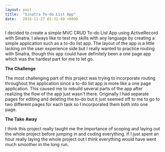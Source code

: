 ```yaml
---
layout: post
title:  "Sinatra To-do List App"
date:   2016-11-27 01:31:48 +0000
---
```



I decided to create a simple MVC CRUD To-do List App using ActiveRecord with Sinatra. I always like to test my skills with any language by creating a simple application such as a to-do list app. The layout of the app is a little lacking on the user experience side but I really wanted to practice routing with Sinatra, though this app could have definitely been a one page app which was the hardest part for me to let go.

**The Challenge**

The most challenging part of this project was trying to incorporate routing throughout the application since a to-do list app is more like a one page application. This caused me to rebuild several parts of the app after realizing the flow of the app just wasn't there. Originally I had separate pages for editing and deleting the to-do but it just seemed off to me to go to two different pages for each task so I incorporated them both into one page. 

**The Take Away**

I think this project really taught me the importance of scoping and laying out the whole project before jumping in and coding everything. If I just spent an hour really laying the whole project out I think everything would have went much smoother in the long run. 
